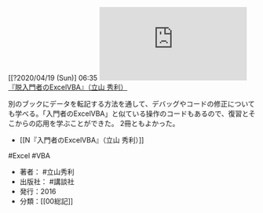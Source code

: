 [[?2020/04/19 (Sun)] 06:35
[![](https://gyazo.com/15054264b769ba54ddf66f0697a492d3.img)](http://amzn.to/2xF2sH5)
[『脱入門者のExcelVBA』（立山 秀利）](https://amzn.to/2xF2sH5)

別のブックにデータを転記する方法を通して、デバッグやコードの修正についても学べる。「入門者のExcelVBA」と似ている操作のコードもあるので、復習とそこからの応用を学ぶことができた。
2冊ともよかった。

- [[N『入門者のExcelVBA』（立山 秀利）]]

#Excel #VBA

- 著者： #立山秀利
- 出版社： #講談社
- 発行：2016
- 分類：[[00総記]]